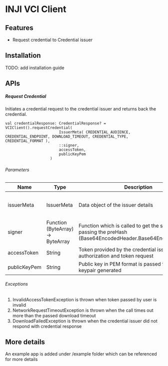 # INJI VCI Client

## Features

- Request credential to Credential issuer

## Installation

TODO: add installation guide

## APIs

##### Request Credential

Initiates a credential request to the credential issuer and returns back the credential.

```
val credentialResponse: CredentialResponse? = VCIClient().requestCredential(
                        IssuerMeta( CREDENTIAL_AUDIENCE, CREDENTIAL_ENDPOINT, DOWNLOAD_TIMEOUT, CREDENTIAL_TYPE, CREDENTIAL_FORMAT ),
                        ::signer,
                        accessToken,
                        publicKeyPem
                    )
```
###### Parameters

| Name         | Type                               | Description                                                                                                  | Sample                                                                                                  |
|--------------|------------------------------------|--------------------------------------------------------------------------------------------------------------|---------------------------------------------------------------------------------------------------------|
| issuerMeta   | IssuerMeta                         | Data object of the issuer details                                                                            | `IssuerMeta(credentialAudience, credentialEndpoint, downloadTimeout, credentialType, credentialFormat)` |
| signer       | Function  (ByteArray) -> ByteArray | Function which is called to get the signature passing the preHash (Base64EncodedHeader.Base64EncodedPayload) | `fun signer(preHash: ByteArray): ByteArray {//Signing logic}`                                           |
| accessToken  | String                             | Token provided by the credential issuer post authorization and token request                                 |                                                                                                         |
| publicKeyPem | String                             | Public key in PEM format is passed from the keypair generated                                                |                                                                                                         |



###### Exceptions

1. InvalidAccessTokenException is thrown when token passed by user is invalid
2. NetworkRequestTimeoutException is thrown when the call times out more than the passed download timeout
3. DownloadFailedException is thrown when the credential issuer did not respond with credential response


## More details

An example app is added under /example folder which can be referenced for more details
